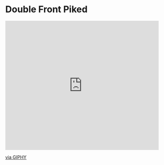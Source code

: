 # Double Front Piked

<iframe src="https://giphy.com/embed/IM1xtoObUkroGSyNhy" width="480" height="406" frameBorder="0" class="giphy-embed" allowFullScreen></iframe><p><a href="https://giphy.com/gifs/IM1xtoObUkroGSyNhy">via GIPHY</a></p>
